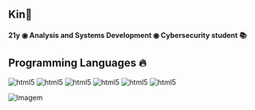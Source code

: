 
## Kin🖖

#### 21y ◉ Analysis and Systems Development ◉ Cybersecurity student 📚 

## Programming Languages 🔥

<div style="display: incline_block">

<img aling = "center" alt="html5" src="https://img.shields.io/badge/Python-black?style=for-the-badge&logo=python&logoColor=white">
<img aling = "center" alt="html5" src="https://img.shields.io/badge/HTML-black?style=for-the-badge&logo=html5&logoColor=white">
<img aling = "center" alt="html5" src="https://img.shields.io/badge/CSS-black?&style=for-the-badge&logo=css3&logoColor=white">
<img aling = "center" alt="html5" src="https://img.shields.io/badge/JS-black?&style=for-the-badge&logo=js&logoColor=white">
<img aling = "center" alt="html5" src="https://img.shields.io/badge/php-black?&style=for-the-badge&logo=php&logoColor=white">
<img aling = "center" alt="html5" src="https://img.shields.io/badge/sql-black?&style=for-the-badge&logo=mysql&logoColor=white">



<p align="left">
  <img align="center" src="https://i.pinimg.com/originals/63/d7/e6/63d7e61bf0fae1a0018938134db14a84.gif" alt="Imagem">
</p>


</div>


